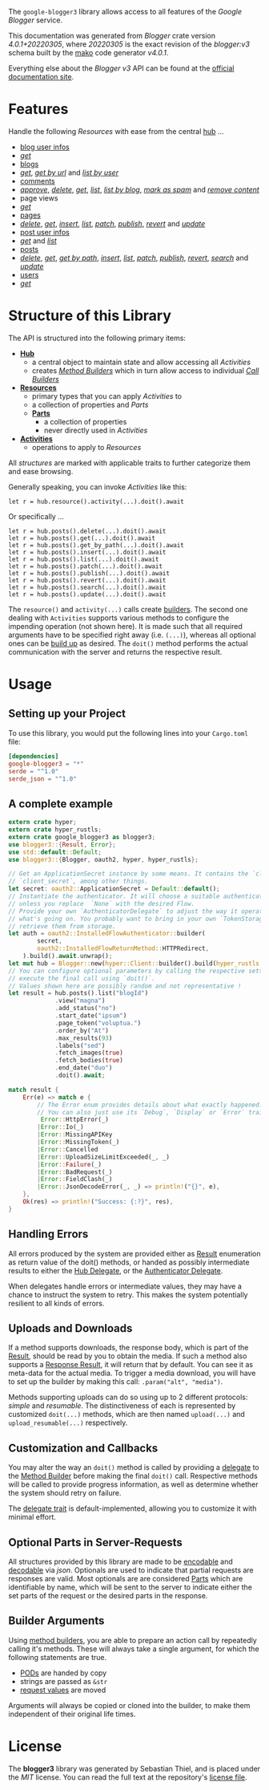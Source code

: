 <!---
DO NOT EDIT !
This file was generated automatically from 'src/generator/templates/api/README.md.mako'
DO NOT EDIT !
-->
The `google-blogger3` library allows access to all features of the *Google Blogger* service.

This documentation was generated from *Blogger* crate version *4.0.1+20220305*, where *20220305* is the exact revision of the *blogger:v3* schema built by the [mako](http://www.makotemplates.org/) code generator *v4.0.1*.

Everything else about the *Blogger* *v3* API can be found at the
[official documentation site](https://developers.google.com/blogger/docs/3.0/getting_started).
# Features

Handle the following *Resources* with ease from the central [hub](https://docs.rs/google-blogger3/4.0.1+20220305/google_blogger3/Blogger) ... 

* [blog user infos](https://docs.rs/google-blogger3/4.0.1+20220305/google_blogger3/api::BlogUserInfo)
 * [*get*](https://docs.rs/google-blogger3/4.0.1+20220305/google_blogger3/api::BlogUserInfoGetCall)
* [blogs](https://docs.rs/google-blogger3/4.0.1+20220305/google_blogger3/api::Blog)
 * [*get*](https://docs.rs/google-blogger3/4.0.1+20220305/google_blogger3/api::BlogGetCall), [*get by url*](https://docs.rs/google-blogger3/4.0.1+20220305/google_blogger3/api::BlogGetByUrlCall) and [*list by user*](https://docs.rs/google-blogger3/4.0.1+20220305/google_blogger3/api::BlogListByUserCall)
* [comments](https://docs.rs/google-blogger3/4.0.1+20220305/google_blogger3/api::Comment)
 * [*approve*](https://docs.rs/google-blogger3/4.0.1+20220305/google_blogger3/api::CommentApproveCall), [*delete*](https://docs.rs/google-blogger3/4.0.1+20220305/google_blogger3/api::CommentDeleteCall), [*get*](https://docs.rs/google-blogger3/4.0.1+20220305/google_blogger3/api::CommentGetCall), [*list*](https://docs.rs/google-blogger3/4.0.1+20220305/google_blogger3/api::CommentListCall), [*list by blog*](https://docs.rs/google-blogger3/4.0.1+20220305/google_blogger3/api::CommentListByBlogCall), [*mark as spam*](https://docs.rs/google-blogger3/4.0.1+20220305/google_blogger3/api::CommentMarkAsSpamCall) and [*remove content*](https://docs.rs/google-blogger3/4.0.1+20220305/google_blogger3/api::CommentRemoveContentCall)
* page views
 * [*get*](https://docs.rs/google-blogger3/4.0.1+20220305/google_blogger3/api::PageViewGetCall)
* [pages](https://docs.rs/google-blogger3/4.0.1+20220305/google_blogger3/api::Page)
 * [*delete*](https://docs.rs/google-blogger3/4.0.1+20220305/google_blogger3/api::PageDeleteCall), [*get*](https://docs.rs/google-blogger3/4.0.1+20220305/google_blogger3/api::PageGetCall), [*insert*](https://docs.rs/google-blogger3/4.0.1+20220305/google_blogger3/api::PageInsertCall), [*list*](https://docs.rs/google-blogger3/4.0.1+20220305/google_blogger3/api::PageListCall), [*patch*](https://docs.rs/google-blogger3/4.0.1+20220305/google_blogger3/api::PagePatchCall), [*publish*](https://docs.rs/google-blogger3/4.0.1+20220305/google_blogger3/api::PagePublishCall), [*revert*](https://docs.rs/google-blogger3/4.0.1+20220305/google_blogger3/api::PageRevertCall) and [*update*](https://docs.rs/google-blogger3/4.0.1+20220305/google_blogger3/api::PageUpdateCall)
* [post user infos](https://docs.rs/google-blogger3/4.0.1+20220305/google_blogger3/api::PostUserInfo)
 * [*get*](https://docs.rs/google-blogger3/4.0.1+20220305/google_blogger3/api::PostUserInfoGetCall) and [*list*](https://docs.rs/google-blogger3/4.0.1+20220305/google_blogger3/api::PostUserInfoListCall)
* [posts](https://docs.rs/google-blogger3/4.0.1+20220305/google_blogger3/api::Post)
 * [*delete*](https://docs.rs/google-blogger3/4.0.1+20220305/google_blogger3/api::PostDeleteCall), [*get*](https://docs.rs/google-blogger3/4.0.1+20220305/google_blogger3/api::PostGetCall), [*get by path*](https://docs.rs/google-blogger3/4.0.1+20220305/google_blogger3/api::PostGetByPathCall), [*insert*](https://docs.rs/google-blogger3/4.0.1+20220305/google_blogger3/api::PostInsertCall), [*list*](https://docs.rs/google-blogger3/4.0.1+20220305/google_blogger3/api::PostListCall), [*patch*](https://docs.rs/google-blogger3/4.0.1+20220305/google_blogger3/api::PostPatchCall), [*publish*](https://docs.rs/google-blogger3/4.0.1+20220305/google_blogger3/api::PostPublishCall), [*revert*](https://docs.rs/google-blogger3/4.0.1+20220305/google_blogger3/api::PostRevertCall), [*search*](https://docs.rs/google-blogger3/4.0.1+20220305/google_blogger3/api::PostSearchCall) and [*update*](https://docs.rs/google-blogger3/4.0.1+20220305/google_blogger3/api::PostUpdateCall)
* [users](https://docs.rs/google-blogger3/4.0.1+20220305/google_blogger3/api::User)
 * [*get*](https://docs.rs/google-blogger3/4.0.1+20220305/google_blogger3/api::UserGetCall)




# Structure of this Library

The API is structured into the following primary items:

* **[Hub](https://docs.rs/google-blogger3/4.0.1+20220305/google_blogger3/Blogger)**
    * a central object to maintain state and allow accessing all *Activities*
    * creates [*Method Builders*](https://docs.rs/google-blogger3/4.0.1+20220305/google_blogger3/client::MethodsBuilder) which in turn
      allow access to individual [*Call Builders*](https://docs.rs/google-blogger3/4.0.1+20220305/google_blogger3/client::CallBuilder)
* **[Resources](https://docs.rs/google-blogger3/4.0.1+20220305/google_blogger3/client::Resource)**
    * primary types that you can apply *Activities* to
    * a collection of properties and *Parts*
    * **[Parts](https://docs.rs/google-blogger3/4.0.1+20220305/google_blogger3/client::Part)**
        * a collection of properties
        * never directly used in *Activities*
* **[Activities](https://docs.rs/google-blogger3/4.0.1+20220305/google_blogger3/client::CallBuilder)**
    * operations to apply to *Resources*

All *structures* are marked with applicable traits to further categorize them and ease browsing.

Generally speaking, you can invoke *Activities* like this:

```Rust,ignore
let r = hub.resource().activity(...).doit().await
```

Or specifically ...

```ignore
let r = hub.posts().delete(...).doit().await
let r = hub.posts().get(...).doit().await
let r = hub.posts().get_by_path(...).doit().await
let r = hub.posts().insert(...).doit().await
let r = hub.posts().list(...).doit().await
let r = hub.posts().patch(...).doit().await
let r = hub.posts().publish(...).doit().await
let r = hub.posts().revert(...).doit().await
let r = hub.posts().search(...).doit().await
let r = hub.posts().update(...).doit().await
```

The `resource()` and `activity(...)` calls create [builders][builder-pattern]. The second one dealing with `Activities` 
supports various methods to configure the impending operation (not shown here). It is made such that all required arguments have to be 
specified right away (i.e. `(...)`), whereas all optional ones can be [build up][builder-pattern] as desired.
The `doit()` method performs the actual communication with the server and returns the respective result.

# Usage

## Setting up your Project

To use this library, you would put the following lines into your `Cargo.toml` file:

```toml
[dependencies]
google-blogger3 = "*"
serde = "^1.0"
serde_json = "^1.0"
```

## A complete example

```Rust
extern crate hyper;
extern crate hyper_rustls;
extern crate google_blogger3 as blogger3;
use blogger3::{Result, Error};
use std::default::Default;
use blogger3::{Blogger, oauth2, hyper, hyper_rustls};

// Get an ApplicationSecret instance by some means. It contains the `client_id` and 
// `client_secret`, among other things.
let secret: oauth2::ApplicationSecret = Default::default();
// Instantiate the authenticator. It will choose a suitable authentication flow for you, 
// unless you replace  `None` with the desired Flow.
// Provide your own `AuthenticatorDelegate` to adjust the way it operates and get feedback about 
// what's going on. You probably want to bring in your own `TokenStorage` to persist tokens and
// retrieve them from storage.
let auth = oauth2::InstalledFlowAuthenticator::builder(
        secret,
        oauth2::InstalledFlowReturnMethod::HTTPRedirect,
    ).build().await.unwrap();
let mut hub = Blogger::new(hyper::Client::builder().build(hyper_rustls::HttpsConnectorBuilder::new().with_native_roots().https_or_http().enable_http1().enable_http2().build()), auth);
// You can configure optional parameters by calling the respective setters at will, and
// execute the final call using `doit()`.
// Values shown here are possibly random and not representative !
let result = hub.posts().list("blogId")
             .view("magna")
             .add_status("no")
             .start_date("ipsum")
             .page_token("voluptua.")
             .order_by("At")
             .max_results(93)
             .labels("sed")
             .fetch_images(true)
             .fetch_bodies(true)
             .end_date("duo")
             .doit().await;

match result {
    Err(e) => match e {
        // The Error enum provides details about what exactly happened.
        // You can also just use its `Debug`, `Display` or `Error` traits
         Error::HttpError(_)
        |Error::Io(_)
        |Error::MissingAPIKey
        |Error::MissingToken(_)
        |Error::Cancelled
        |Error::UploadSizeLimitExceeded(_, _)
        |Error::Failure(_)
        |Error::BadRequest(_)
        |Error::FieldClash(_)
        |Error::JsonDecodeError(_, _) => println!("{}", e),
    },
    Ok(res) => println!("Success: {:?}", res),
}

```
## Handling Errors

All errors produced by the system are provided either as [Result](https://docs.rs/google-blogger3/4.0.1+20220305/google_blogger3/client::Result) enumeration as return value of
the doit() methods, or handed as possibly intermediate results to either the 
[Hub Delegate](https://docs.rs/google-blogger3/4.0.1+20220305/google_blogger3/client::Delegate), or the [Authenticator Delegate](https://docs.rs/yup-oauth2/*/yup_oauth2/trait.AuthenticatorDelegate.html).

When delegates handle errors or intermediate values, they may have a chance to instruct the system to retry. This 
makes the system potentially resilient to all kinds of errors.

## Uploads and Downloads
If a method supports downloads, the response body, which is part of the [Result](https://docs.rs/google-blogger3/4.0.1+20220305/google_blogger3/client::Result), should be
read by you to obtain the media.
If such a method also supports a [Response Result](https://docs.rs/google-blogger3/4.0.1+20220305/google_blogger3/client::ResponseResult), it will return that by default.
You can see it as meta-data for the actual media. To trigger a media download, you will have to set up the builder by making
this call: `.param("alt", "media")`.

Methods supporting uploads can do so using up to 2 different protocols: 
*simple* and *resumable*. The distinctiveness of each is represented by customized 
`doit(...)` methods, which are then named `upload(...)` and `upload_resumable(...)` respectively.

## Customization and Callbacks

You may alter the way an `doit()` method is called by providing a [delegate](https://docs.rs/google-blogger3/4.0.1+20220305/google_blogger3/client::Delegate) to the 
[Method Builder](https://docs.rs/google-blogger3/4.0.1+20220305/google_blogger3/client::CallBuilder) before making the final `doit()` call. 
Respective methods will be called to provide progress information, as well as determine whether the system should 
retry on failure.

The [delegate trait](https://docs.rs/google-blogger3/4.0.1+20220305/google_blogger3/client::Delegate) is default-implemented, allowing you to customize it with minimal effort.

## Optional Parts in Server-Requests

All structures provided by this library are made to be [encodable](https://docs.rs/google-blogger3/4.0.1+20220305/google_blogger3/client::RequestValue) and 
[decodable](https://docs.rs/google-blogger3/4.0.1+20220305/google_blogger3/client::ResponseResult) via *json*. Optionals are used to indicate that partial requests are responses 
are valid.
Most optionals are are considered [Parts](https://docs.rs/google-blogger3/4.0.1+20220305/google_blogger3/client::Part) which are identifiable by name, which will be sent to 
the server to indicate either the set parts of the request or the desired parts in the response.

## Builder Arguments

Using [method builders](https://docs.rs/google-blogger3/4.0.1+20220305/google_blogger3/client::CallBuilder), you are able to prepare an action call by repeatedly calling it's methods.
These will always take a single argument, for which the following statements are true.

* [PODs][wiki-pod] are handed by copy
* strings are passed as `&str`
* [request values](https://docs.rs/google-blogger3/4.0.1+20220305/google_blogger3/client::RequestValue) are moved

Arguments will always be copied or cloned into the builder, to make them independent of their original life times.

[wiki-pod]: http://en.wikipedia.org/wiki/Plain_old_data_structure
[builder-pattern]: http://en.wikipedia.org/wiki/Builder_pattern
[google-go-api]: https://github.com/google/google-api-go-client

# License
The **blogger3** library was generated by Sebastian Thiel, and is placed 
under the *MIT* license.
You can read the full text at the repository's [license file][repo-license].

[repo-license]: https://github.com/Byron/google-apis-rsblob/main/LICENSE.md

